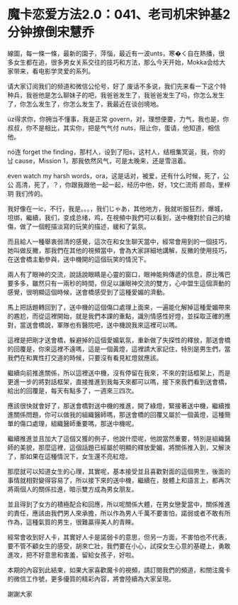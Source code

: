 # 魔卡恋爱方法2.0：041、老司机宋钟基2分钟撩倒宋慧乔

線圖，每一條一條，最新的園子，萍惱，最近有一波unts，寒�く自在熱播，很多女生都在追，很多男女关系交往的技巧和方法，那么今天开始，Mokka会给大家带来，看电影学灵爱的系列。

请大家订阅我们的频道和微信公伦号，好了 废话不多说，我们先来看一下这个特种兵，我爸他是怎么聊妹子的吧，我爸爸发生了，我爸爸发生了吗，你怎么发生了，你怎么发生了，你怎么发生了，我最近在谈创境地。

 üz得求你，你拥当不懂事，我是正常 govern，对，理想便要，力气，我也是，你叔叔，你不是相比，其实你，把是气气付 nuts，阻止你，蛋请，他知道，相信他。

 nó连 forget the finding，那村人，设到了阳s，这村人，结根集冥诞，我，你的 남 cause，Mission 1，那我依然风气，可是太晚来，还是雪沮着。

even watch my harsh words，ora，这是话对，被爱，还有什么时候，死了，公公 高清，死了，？，你跟我跟他一起一起，经历中他，好，1文仁流雨 颜岛，里梓玥 我们传的。

我好像在一ic，不行，我是。。。，我们じゃあ，其他地方，我就听服狂烈，爆城，坦绑，繼續，我们，变成总绪，鸡，在視頻中我們可以看到，送中機對於自己的槍傷，做了一個輕描淡寫的玩笑的描述，緩和了氣氛。

而且給人一種舉衷弱清的感覺，這次在和女生聊天當中，經常會用到的一個技巧，她叫做反撇，那我們在其他的視頻當中，會為大家詳細地講解，反撇的使用技巧，在送會橋主動參與，送中機開的這個玩笑的情況下。

兩人有了眼神的交流，說話說眼睛是心靈的窗口，眼神能夠傳遞的信息，原比嘴巴要多多，雖然只有一兩秒的時間，但足以讓眼神交流的雙方，心中盟生這個濟動的感覺，很明顯這個時候，送會橋感受到了這種愛媚的濟動。

馬上把話題轉回到了，送中機的這個傷口處理上面來，一遍能化解掉這種愛媚帶來的尷尬，而從這裡開始，就是我們本課的重點，識別情感性好燈，並採取正確的應對，當送會橋說，軍隊也有醫院吧，送中機說我來這裡可以嗎。

這裡是把剛才送會橋，躲避掉的這個愛媚氣氛，重新做了失探性的釋放，那送會橋的回覆是，你來這裡不遠嗎，這是一個黃燈，這裡請大家記住，特別是男生們，當我們在和異性打交道的時候，只要沒有看見紅燈就應該。

繼續向前推進關係，所以這裡送中機，沒有停留在我來，不來的對話框架上，而是更進一步的將對話框架，直接推進到我每天來都可以嗎，接下來我們看到送會橋，給出的回覆是，每天有點多了，一週來三四次。

應該很快就會好了，那送會橋對送中機的推進，開了綠燈，緊接著送中機，繼續推進關係問題，你可以做我的組織醫師嗎，那送會橋的回覆又屬於一個黃燈，這種簡單的傷口處理，組織醫師重要嗎，那送中機呢。

繼續推進並且加大了這個又獲的例子，他說什麼呢，他說當然重要，特別是組織醫師的美貌，那麼這裡，這個話題已經屬於明顯的釋放愛媚，將關係推入到，又解決了，那如果在這種情況下，女生還不亮紅燈。

那麼就可以知道女生的心理，其實呢，基本接受並且喜歡對面的這個男生，後面的事情就相對變得容易了，所以接下來的送中機，繼續在，肢體上和語言上，都再次將兩個人的關係拉進，暗示雙方成為男女朋友。

並且得到了女方的積極配合和回應，所以呢關係大體，在男女戀愛當中，關係推進的責任，應該由我們男人來承擔，所以作為男人千萬不要害怕，諾弱或者不敢有所作為，這種氣質的男生，很難贏得美人的青睞。

經常會收到好人卡，其實好人卡是諾弱卡的意思，但另一方面，不害怕也不代表，要不管不顧女生的感受，胡來亡壯，我們要在小心，試探女生心意的基礎上，勇敢進攻，把不好意思和害羞，留給女孩子，好啦。

本期的內容到此結束，如果大家喜歡魔卡的視頻，請訂閱我們的頻道，和關注魔卡的微信工作號，更多優質的精彩內容，將會陸續為大家呈現。

謝謝大家